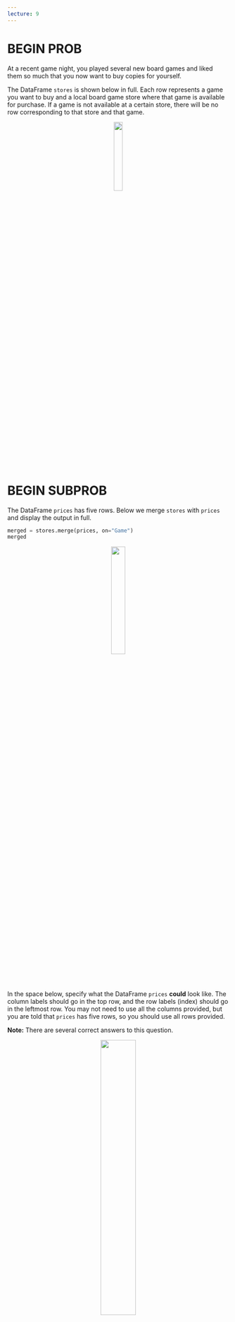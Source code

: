 ```yaml
---
lecture: 9
---
```


# BEGIN PROB
At a recent game night, you played several new board games and liked them so much that you now want to buy copies for yourself.

The DataFrame `stores` is shown below in full. Each row represents a game you want to buy and a local board game store where that game is available for purchase. If a game is not available at a certain store, there will be no row corresponding to that store and that game.

<center><img src='../assets/images/wi23-final/stores.jpg' width=20%></center>

# BEGIN SUBPROB
The DataFrame `prices` has five rows. Below we merge `stores` with `prices` and display the output in full.

```py
merged = stores.merge(prices, on="Game")
merged
```

<center><img src='../assets/images/wi23-final/merged.jpg' width=25%></center>
<br>

In the space below, specify what the DataFrame `prices` **could** look like. The column
labels should go in the top row, and the row labels (index) should go in the leftmost row. You may not need to use all the columns provided, but you are told that `prices` has five rows, so you should use all rows provided.

**Note:** There are several correct answers to this question.

<center><img src='../assets/images/wi23-final/blank_df.jpg' width=40%></center>

# BEGIN SOLUTION

**Answer:** 

<center><img src='../assets/images/wi23-final/filled_prices.jpg' width=40%></center>

We can use the `merged` DataFrame to figure out the prices that correlate to each game in `stores`. We see in `merged` the price for *Tickets to Ride* should be 47.99, so we create a row for that game. We repeat this process to find the remaining rows. Since we know that `prices` have 5 rows we then make a game and price up. Note that in the solution above the last row (index 4) has `“Sushi Go”` and `9.99`. These can be any game or any price that is not listed in indexes 0 to 4. This is because `prices` has 5 rows and when we use `.merge()` since the game `“Sushi Go”` is not in `stores` it will not be added.

<average>84</average>

# END SOLUTION

# END SUBPROB

Suppose `merged` now contains all the available games and their corresponding prices at each store (in particular, a given game is sold for the same price at all stores). You want to buy as many games as possible but you only want to go to one store. Which store should you go to maximize the number of games you can buy?

Fill in the blanks so that `where_to_go` evaluates to the name of the store you should buy your games from.

```py
where_to_go = (merged.groupby("Store").__(a)__.sort_values(by="Price", ascending=False).__(b)__)
```

# BEGIN SUBPROB
What goes in blank (a)?

( ) min()
( ) max()
( ) count()
( ) mean()

# BEGIN SOLUTION

**Answer:** `count()`

The problem asks us which store would allow us to buy as many games as possible. The provided code is `merge.groupby(“Store”).__a__`. We want to use the aggregate method that allows us to find the number of games in each store. The aggregation method for this would be `count()`.

<average>87</average>

# END SOLUTION

# END SUBPROB

# BEGIN SUBPROB
What goes in blank (b)?


# BEGIN SOLUTION

**Answer:** `index[0]`

Recall `groupby()` will cause the unique values from the column `“Store”` to be in the index. The remaining part of the code sorts the DataFrame so that the store with the most games is at the top. This means the row at index 0 has the store and most number of games inside of the DataFrame. To grab the element at the 1st index we simply do `index[0]`.

<average>53</average>

# END SOLUTION

# END SUBPROB

# BEGIN SUBPROB
Suppose you go to the store `where_to_go` and buy one copy of each of the available games that you enjoyed at game night. How much money will you spend? Write **one line of code** that evaluates to the answer, using the `merged` DataFrame and no others.


# BEGIN SOLUTION

**Answer:** `merged[merged.get(“Store”) == where_to_go].get(“Price”).sum()`

We want to figure out how much money we would spend if we went to `where_to_go`, which is the store where we can buy as many games as possible. We can simply query the merged DataFrame to only contain the rows where the store is equal to `where_to_go`. We then can simply get the `“Price”` column and add all of the values up by doing `.sum()` on the Series.

<average>74</average>

# END SOLUTION

# END SUBPROB

# END PROB
